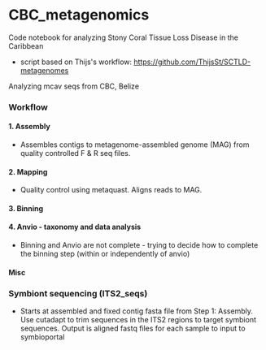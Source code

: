 # CBC_metagenomics
Code notebook for analyzing Stony Coral Tissue Loss Disease in the Caribbean
- script based on Thijs's workflow: https://github.com/ThijsSt/SCTLD-metagenomes

Analyzing mcav seqs from CBC, Belize

### Workflow
#### 1. Assembly 
- Assembles contigs to metagenome-assembled genome (MAG) from quality controlled F & R seq files. 
#### 2. Mapping
- Quality control using metaquast. Aligns reads to MAG.
#### 3. Binning
#### 4. Anvio - taxonomy and data analysis 
 - Binning and Anvio are not complete - trying to decide how to complete the binning step (within or independently of anvio)

#### Misc
### Symbiont sequencing (ITS2_seqs)
- Starts at assembled and fixed contig fasta file from Step 1: Assembly. Use cutadapt to trim sequences in the ITS2 regions to target symbiont sequences. Output is aligned fastq files for each sample to input to symbioportal

